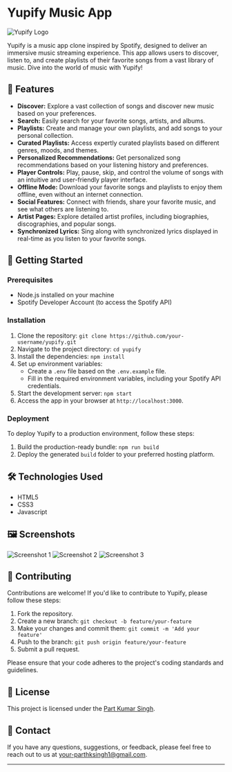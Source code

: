 # Yupify Music App

![Yupify Logo](/path/to/logo.png)

Yupify is a music app clone inspired by Spotify, designed to deliver an immersive music streaming experience. This app allows users to discover, listen to, and create playlists of their favorite songs from a vast library of music. Dive into the world of music with Yupify!

## 🎵 Features

- **Discover:** Explore a vast collection of songs and discover new music based on your preferences.
- **Search:** Easily search for your favorite songs, artists, and albums.
- **Playlists:** Create and manage your own playlists, and add songs to your personal collection.
- **Curated Playlists:** Access expertly curated playlists based on different genres, moods, and themes.
- **Personalized Recommendations:** Get personalized song recommendations based on your listening history and preferences.
- **Player Controls:** Play, pause, skip, and control the volume of songs with an intuitive and user-friendly player interface.
- **Offline Mode:** Download your favorite songs and playlists to enjoy them offline, even without an internet connection.
- **Social Features:** Connect with friends, share your favorite music, and see what others are listening to.
- **Artist Pages:** Explore detailed artist profiles, including biographies, discographies, and popular songs.
- **Synchronized Lyrics:** Sing along with synchronized lyrics displayed in real-time as you listen to your favorite songs.

## 🚀 Getting Started

### Prerequisites

- Node.js installed on your machine
- Spotify Developer Account (to access the Spotify API)

### Installation

1. Clone the repository: `git clone https://github.com/your-username/yupify.git`
2. Navigate to the project directory: `cd yupify`
3. Install the dependencies: `npm install`
4. Set up environment variables:
   - Create a `.env` file based on the `.env.example` file.
   - Fill in the required environment variables, including your Spotify API credentials.
5. Start the development server: `npm start`
6. Access the app in your browser at `http://localhost:3000`.

### Deployment

To deploy Yupify to a production environment, follow these steps:

1. Build the production-ready bundle: `npm run build`
2. Deploy the generated `build` folder to your preferred hosting platform.

## 🛠️ Technologies Used

- HTML5
- CSS3
- Javascript

## 🖼️ Screenshots

![Screenshot 1](/path/to/screenshot1.png)
![Screenshot 2](/path/to/screenshot2.png)
![Screenshot 3](/path/to/screenshot3.png)

## 🤝 Contributing

Contributions are welcome! If you'd like to contribute to Yupify, please follow these steps:

1. Fork the repository.
2. Create a new branch: `git checkout -b feature/your-feature`
3. Make your changes and commit them: `git commit -m 'Add your feature'`
4. Push to the branch: `git push origin feature/your-feature`
5. Submit a pull request.

Please ensure that your code adheres to the project's coding standards and guidelines.

## 📄 License

This project is licensed under the [Part Kumar Singh](LICENSE).

## 📧 Contact

If you have any questions, suggestions, or feedback, please feel free to reach out to us at [your-parthksingh1@gmail.com](mailto:your-parthksingh1@gmail.com).

---

